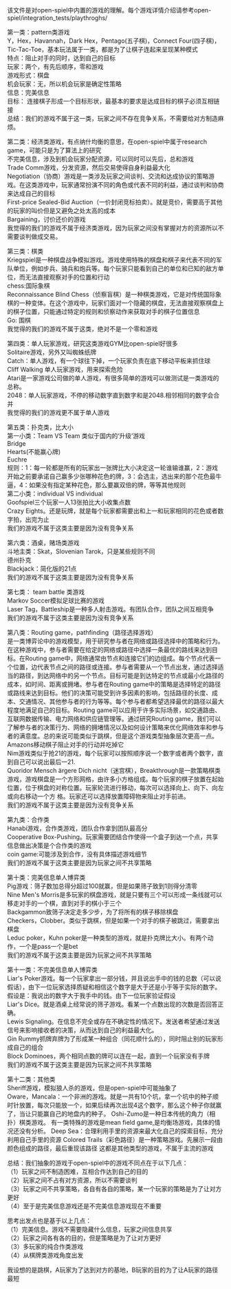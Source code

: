 该文件是对open-spiel中内置的游戏的理解。每个游戏详情介绍请参考open-spiel/integration_tests/playthroghs/  

第一类：pattern类游戏  
   Y，Hex，Havannah，Dark Hex，Pentago(五子棋)，Connect Four(四子棋)，Tic-Tac-Toe，基本玩法属于一类，都是为了让棋子连起来呈现某种模式  
   特点：阻止对手的同时，达到自己的目标  
   玩家：两个，有先后顺序，零和游戏  
   游戏形式：棋盘  
   机会玩家：无，所以机会玩家是确定性策略  
   信息：完美信息  
   目标： 连接棋子形成一个目标形状，最基本的要求是达成目标的棋子必须互相链接  
   总结：我们的游戏不属于这一类，玩家之间不存在竞争关系，不需要给对方制造麻烦。  
   
第二类：经济类游戏，有点纳什均衡的意思，在open-spiel中属于research game，可能只是为了算法上的研究  
   不完美信息，涉及到机会玩家分配资源，可以同时可以先后，总和游戏  
   Trade Comm游戏，分发资源，然后交易使得自身利益最大化  
   Negotiation（协商）游戏是一类涉及玩家之间谈判、交流和达成协议的策略游戏。在这类游戏中，玩家通常扮演不同的角色或代表不同的利益，通过谈判和协商来达成自己的目标  
   First-price Sealed-Bid Auction（一价封闭竞标拍卖）。就是竞价，需要高于其他的玩家的叫价但是又避免之处太高的成本  
   Bargaining，讨价还价的游戏  
   我觉得的我们的游戏不属于经济类游戏，因为玩家之间没有掌握对方的资源所以不需要谈判做成交易。
   
第三类：棋类   
   Kriegspiel是一种棋盘战争模拟游戏。游戏使用特殊的棋盘和棋子来代表不同的军队单位，例如步兵、骑兵和炮兵等。每个玩家只能看到自己的单位和已知的敌方单位，而无法直接观察对手的位置和行动  
   chess:国际象棋  
   Reconnaissance Blind Chess（侦察盲棋）是一种棋类游戏，它是对传统国际象棋的一种变体。在这个游戏中，玩家们面对一个隐藏的棋盘，无法直接观察棋盘上的棋子位置，只能通过特定的规则和侦察动作来获取对手的棋子位置信息    
   Go: 围棋  
   我觉得的我们的游戏不属于这类，绝对不是一个零和游戏  

第四类：单人玩家游戏，研究这类游戏GYM比open-spiel好很多      
   Solitaire游戏，另外又叫蜘蛛纸牌  
   Catch：单人游戏，有一个球往下掉，一个玩家负责在底下移动平板来抓住球  
   Cliff Walking 单人玩家游戏，用来探索危险  
   Atari是一家游戏公司做的单人游戏，有很多简单的游戏可以做测试是一类游戏的总称。  
   2048：单人玩家游戏，不停的移动数字直到数字和是2048.相邻相同的数字会合并  
   我觉得的我们的游戏更不属于单人游戏  
   
第五类：扑克类，比大小  
    第一小类：Team VS Team  类似于国内的‘升级’游戏    
       Bridge  
       Hearts(不能赢心牌)  
       Euchre   
       规则：1：每一轮都是所有的玩家出一张牌比大小决定这一轮谁输谁赢，2：游戏开始之前要承诺自己赢多少张哪种花色的牌，3：会选主，选出来的那个花色最牛逼，4：如果没有指定某种花色，那么要赢双倍的牌，等等其他规则    
    第二小类：individual VS individual   
      Goofspiel三个玩家一人13张拍比大小收集点数   
      Crazy Eights。还是玩牌，就是每个玩家都需要出和上一和玩家相同的花色或者数字拍，出完为止  
    我们的游戏不属于这类主要是因为没有竞争关系
    
第六类：酒桌，赌场类游戏  
      斗地主类：Skat，Slovenian Tarok，只是某些规则不同  
      德州扑克  
      Blackjack：简化版的21点  
      我们的游戏不属于这类主要是因为没有竞争关系  

第七类： team battle 类游戏  
    Markov Soccer模拟足球比赛的游戏  
    Laser Tag，Battleship是一种多人射击游戏。有团队合作，团队之间互相竞争    
   我们的游戏不属于这类主要是因为没有竞争关系  
   
第八类：Routing game，pathfinding（路径选择游戏）  
    是一类博弈论中的游戏模型，用于研究参与者在网络或路径选择中的策略和行为。在这种游戏中，参与者需要在给定的网络或路径中选择一条最优的路线来达到目标。在Routing game中，网络通常由节点和连接它们的边组成。每个节点代表一个位置，边代表节点之间的路径或连接。参与者需要从一个节点出发，通过选择适当的路径，到达网络中的另一个节点。目标可能是到达特定的节点或最小化路径的成本，如时间、距离或拥堵。参与者在Routing game中的策略是选择特定的路径或路线来达到目标。他们的决策可能受到许多因素的影响，包括路径的长度、成本、交通情况、其他参与者的行为等等。每个参与者都希望选择最优的路径以最大程度地满足自己的目标。Routing game可以应用于许多实际场景，如交通路由、互联网数据传输、电力网络和供应链管理等。通过研究Routing game，我们可以了解参与者的决策行为、网络的拥堵情况以及如何设计策略来优化网络效率和参与者的满意度。总的来说可能类似于跳棋，但是这个游戏类型抽象层次更高一点。  
    Amazons移动棋子阻止对手的行动并吃掉它  
    Nim游戏类似于抢21的游戏，每个玩家可以按照顺序说一个数字或者两个数字，直到自己可以说出最后一21.  
    Quoridor Mensch ärgere Dich nicht（迷宫棋），Breakthrough是一款策略棋类游戏，游戏棋盘是一个方形网格，由许多小方格组成。每个玩家的棋子放置在起始位置，位于棋盘的对称位置。玩家轮流进行移动，每次可以选择向上、向下、向左或向右移动一个方 格。玩家还可以选择放置障碍物来阻止对手前进。  
   我们的游戏不属于这类主要是因为没有竞争关系  
   
第九类：合作类  
   Hanabi游戏，合作类游戏，团队合作拿到团队最高分  
   Cooperative Box-Pushing。玩家需要团结合作使得一个盒子到达一个点，共享信息做出决策是个合作类的游戏  
   coin game:可能涉及到合作，没有具体描述游戏细节  
   我们的游戏不属于这类主要是因为玩家之间不共享策略
   
第十类：完美信息单人博弈类  
   Pig游戏：筛子数加总得分超过100就赢，但是如果筛子致到1则得分清零  
   Nine Men's Morris是多玩家的棋盘游戏，就是只要有三个可以形成一条线就可以移走对手的一个棋，直到对手的棋小于三个  
   Backgammon致筛子决定走多少步，为了将所有的棋子移除棋盘  
   Checkers，Clobber。类似于跳棋，但是如果一个对手的棋子被跳过，需要拿出棋盘  
   Leduc poker，Kuhn poker是一种类型的游戏，就是扑克牌比大小。有两个动作，一个是pass一个是bet  
   我们的游戏不属于这类主要是因为玩家之间不共享策略
   
第十一类：不完美信息单人博弈类  
   Liar's Poker游戏。每一个玩家拿出一部分钱，并且说出手中的钱的总数（可以说假话），由下一位玩家选择质疑和相信这个数字是大于还是小于等于实际的数字。假设是：我说出的数字大于我手中的钱。由下一位玩家验证假设  
   Liar's Dice。就是酒桌上经常说的筛子游戏。看某一个点数出现的次数是否回答正确。  
   Lewis Signaling。在信息不完全或存在不确定性的情况下。发送者希望通过发送信号来影响接收者的决策，从而达到自己的利益最大化。  
   Gin Rummy抓牌弃牌为了形成某一种组合（同花顺什么的），同时阻止别的玩家形成自己的组合  
   Block Dominoes，两个相同点数的牌可以连在一起，直到一个玩家没有手牌  
   我们的游戏不属于这类主要是因为玩家之间不共享策略
   
第十二类：其他类  
   Sheriff游戏，模拟狼人杀的游戏，但是open-spiel中可能抽象了  
   Oware，Mancala：一个非洲的游戏。就是一共有10个坑，拿一个坑中的种子顺时针放置，每次只能放一个，如果后续再次出现4这个数字，那么这个种子你就赢了，当让只能赢自己的地盘内的种子。
   Oshi-Zumo是一种日本传统的角力（相扑）棋类游戏。
   有一类特殊的游戏是mean field game,是均衡场游戏，具体的情况还没有分析。
   Deep Sea：合理利用手里的资源来最大化自己的探索目标，充分利用自己手里的资源
   Colored Trails（彩色路径）是一种策略游戏。先展示一段由颜色组成的路径，最后重现该路径
   这都是其他类型的游戏，不属于主流的游戏


总结：我们抽象的游戏于open-spiel中的游戏不同点在于以下几点：  
（1）玩家之间不制造困难，互相合作达到自己的目的  
（2）玩家之间不占有对方资源，所以不需要谈判  
（3）玩家之间不共享策略，各自有各自的策略，某一个玩家的策略是为了让对方更好  
（4）至于是完美信息游戏还是不完美信息游戏现在不重要  


思考出发点也是基于以上几点：  
（1）完美信息。游戏不需要隐藏什么信息，玩家之间信息共享   
（2）玩家之间各有各的目的，但是策略是为了让对方更好  
（3）多玩家的纯合作类游戏  
（4）从棋牌类游戏角度出发  

我设想的是跳棋，A玩家为了达到对方的基地，B玩家的目的为了让A玩家的路径最短  










